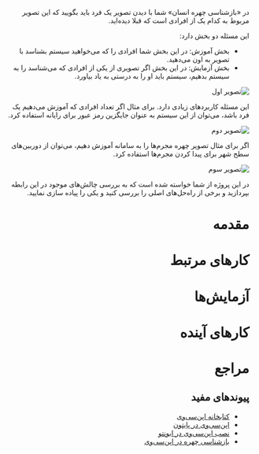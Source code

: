 <div dir=rtl>

در «بازشناسی چهره انسان» شما با دیدن تصویر یک فرد باید بگویید که این تصویر مربوط به کدام یک از افرادی است که قبلا دیده‌اید.

این مسئله دو بخش دارد:

* بخش آموزش: در این بخش شما افرادی را که می‌خواهید سیستم بشناسد با تصویر به اون می‌دهید.
* بخش آزمایش: در این بخش اگر تصویری از یکی از افرادی که می‌شناسد را به سیستم بدهیم، سیستم باید او را به درستی به یاد بیاورد.

![تصویر اول](http://paperjammed.com/wp-content/uploads/2009/02/20090224-iphoto-faces.gif)

این مسئله کاربردهای زیادی دارد. برای مثال اگر تعداد افرادی که آموزش می‌دهیم یک فرد باشد، می‌توان از این سیستم به عنوان جایگزین رمز عبور برای رایانه استفاده کرد.

![تصویر دوم](http://zedomax.com/blog/wp-content/uploads/2009/12/asus-smartlogon.jpg)

اگر برای مثال تصویر چهره مجرم‌ها را به سامانه آموزش دهیم، می‌توان از دوربین‌های سطح شهر برای پیدا کردن مجرم‌ها استفاده کرد.

![تصویر سوم](http://bayanbox.ir/id/586377225323932446?view)

در این پروژه از شما خواسته شده است که به بررسی چالش‌های موجود در این رابطه بپردازید و برخی از راه‌حل‌های اصلی را بررسی کنید و یکی را پیاده سازی نمایید.

# مقدمه

# کارهای مرتبط

# آزمایش‌ها

# کارهای آینده

# مراجع

## پیوندهای مفید
+ [کتابخانه اپن‌سی‌وی](http://opencv.org)
+ [اپن‌سی‌وی در پایتون](http://docs.opencv.org/trunk/doc/py_tutorials/py_tutorials.html)
+ [نصب اپن‌سی‌وی در ابونتو](https://help.ubuntu.com/community/OpenCV)
+ [بازشناسی چهره در اپن‌سی‌وی](http://docs.opencv.org/trunk/modules/contrib/doc/facerec/facerec_tutorial.html)

